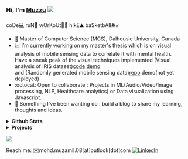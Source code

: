 <!--**mohd-muzamil/mohd-muzamil** is a ✨ _special_ ✨ repository because its `README.md` (this file) appears on your GitHub profile.-->
### Hi, I'm [Muzzu](https://mohd-muzamil.netlify.app)    ![](https://komarev.com/ghpvc/?username=mohd-muzamil&color=green&style=flat-square)

coDe💻 ruN🏃 wOrKoUt🏋️‍♂️ hIkE⛰️ baSketbAll:basketball_man: 

- :scroll: Master of Computer Science (MCS), Dalhousie University, Canada
- :chart_with_upwards_trend: I’m currently working on my master's thesis which is on visual analysis of mobile sensing data to correlate it with mental health. 
  <br> Have a sneak peak of the visual techniques implemented (Visual analysis of IRIS dataset)[code](https://github.com/mohd-muzamil/IrisDashboard.git) [demo](https://explorata.herokuapp.com)
  <br> and (Randomly generated mobile sensing data)[repo](https://github.com/mohd-muzamil/flaskDashboard.git) demo(not yet deployed)
- :octocat: Open to collaborate : Projects in ML(Audio/Video/Image processing, NLP, Healthcare analytics) or Data visualization using Javascript.
- :telescope: Something I've been wanting do : build a blog to share my learning, thoughts and ideas.


<details>	
  <summary><b>Github Stats</b></summary>
  <br>
  <img height="180em" src="https://github-readme-stats.vercel.app/api?username=mohd-muzamil&show_icons=true"/>
  <img height="180em" src="https://github-readme-stats.vercel.app/api/top-langs/?username=mohd-muzamil&show_icons=true&hide_border=true&layout=compact&langs_count=4"/>
</details>


<details>
  <summary><b>Projects</b></summary>
  <br />
  <table>
    <thead align="center">
      <tr border: none;>
        <td><b>Projects</b></td>
<!--         <td><b>Stars</b></td> -->
<!--         <td><b>Forks</b></td> -->
<!--         <td><b>Issues</b></td> -->
<!--         <td><b>Pull Requests</b></td> -->
        <td><b>Language</b></td>
      </tr>
    </thead>
    <tbody>
      <tr>
        <td><a href="https://github.com/mohd-muzamil/IrisDashboard"><b>Explorata</b></a></td>
<!--         <td><img alt="Stars" src="https://img.shields.io/github/stars/mohd-muzamil/IrisDashboard?style=flat-square&labelColor=343b41"/></td> -->
<!--         <td><img alt="Forks" src="https://img.shields.io/github/forks/mohd-muzamil/IrisDashboard?style=flat-square&labelColor=343b41"/></td> -->
<!--         <td><img alt="Issues" src="https://img.shields.io/github/issues/mohd-muzamil/IrisDashboard?style=flat-square"/></td> -->
<!--         <td><img alt="Pull Requests" src="https://img.shields.io/github/issues-pr/mohd-muzamil/IrisDashboard?style=flat-square"/></td> -->
        <td><img alt="Language" src="https://img.shields.io/github/languages/top/mohd-muzamil/IrisDashboard?style=flat-square"/></td>
      </tr>
      <tr>
        <td><a href="https://github.com/mohd-muzamil/flaskDashboard"><b>Visual Analysis of Mobile Sensing</b></a></td>
<!--         <td><img alt="Stars" src="https://img.shields.io/github/stars/mohd-muzamil/flaskDashboard?style=flat-square&labelColor=343b41"/></td> -->
<!--         <td><img alt="Forks" src="https://img.shields.io/github/forks/mohd-muzamil/flaskDashboard?style=flat-square&labelColor=343b41"/></td> -->
<!--         <td><img alt="Issues" src="https://img.shields.io/github/issues/mohd-muzamil/flaskDashboard?style=flat-square"/></td> -->
<!--         <td><img alt="Pull Requests" src="https://img.shields.io/github/issues-pr/mohd-muzamil/flaskDashboard?style=flat-square"/></td> -->
        <td><img alt="Language" src="https://img.shields.io/github/languages/top/mohd-muzamil/flaskDashboard?style=flat-square"/></td>
      </tr>
      <tr>
        <td><a href="https://github.com/mohd-muzamil/changeMyPet"><b>Change My Pet</b></a></td>
<!--         <td><img alt="Stars" src="https://img.shields.io/github/stars/mohd-muzamil/changeMyPet?style=flat-square&labelColor=343b41"/></td> -->
<!--         <td><img alt="Forks" src="https://img.shields.io/github/forks/mohd-muzamil/changeMyPet?style=flat-square&labelColor=343b41"/></td> -->
<!--         <td><img alt="Issues" src="https://img.shields.io/github/issues/mohd-muzamil/changeMyPet?style=flat-square"/></td> -->
<!--         <td><img alt="Pull Requests" src="https://img.shields.io/github/issues-pr/mohd-muzamil/changeMyPet?style=flat-square"/></td> -->
        <td><img alt="Language" src="https://img.shields.io/github/languages/top/mohd-muzamil/changeMyPet?style=flat-square"/></td>
      </tr>
      <tr>
        <td><a href="https://github.com/mohd-muzamil/Dashboard:Traffic Incidents(UK)"><b>Dashboard-Analysis-of-Traffic-incidents-in-UK</b></a></td>
<!--         <td><img alt="Stars" src="https://img.shields.io/github/stars/mohd-muzamil/Dashboard-Analysis-of-Traffic-incidents-in-UK?style=flat-square&labelColor=343b41"/></td> -->
<!--         <td><img alt="Forks" src="https://img.shields.io/github/forks/mohd-muzamil/Dashboard-Analysis-of-Traffic-incidents-in-UK?style=flat-square&labelColor=343b41"/></td> -->
<!--         <td><img alt="Issues" src="https://img.shields.io/github/issues/mohd-muzamil/Dashboard-Analysis-of-Traffic-incidents-in-UK?style=flat-square"/></td> -->
<!--         <td><img alt="Pull Requests" src="https://img.shields.io/github/issues-pr/mohd-muzamil/Dashboard-Analysis-of-Traffic-incidents-in-UK?style=flat-square"/></td> -->
        <td><img alt="Language" src="https://img.shields.io/github/languages/top/mohd-muzamil/Dashboard-Analysis-of-Traffic-incidents-in-UK?style=flat-square"/></td> 
      </tr>
    </tbody>
  </table>
  <br/>
</details>


![](https://readme-jokes.vercel.app/api)

Reach me: :envelope:mohd.muzamil.08[at]outlook[dot]com [![LinkedIn](https://img.shields.io/badge/-linkedin-blue?&logo=linkedin)](http://linkedin.com/in/mohd11/)
